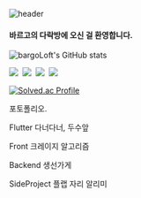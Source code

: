 ![header](https://capsule-render.vercel.app/api?type=transparent&color=299029&height=120&text=welcome%20&fontColor=299029&fontSize=70&desc=bargo's%20loft&descAlignY=82&descAlign=60.7)

#### 바르고의 다락방에 오신 걸 환영합니다.

![bargoLoft's GitHub stats](https://github-readme-stats.vercel.app/api?username=bargoLoft&theme=shadow_green&show_icons=true)


<img src="https://img.shields.io/badge/Java-007396?style=flat-square&logo=Java&logoColor=white"/></a>&nbsp;
<img src="https://img.shields.io/badge/spring-6DB33F?style=flat-square&logo=spring&logoColor=white"></a>&nbsp;
<img src="https://img.shields.io/badge/react-61DAFB?style=flat-square&logo=react&logoColor=black"></a>&nbsp;
<img src="https://img.shields.io/badge/flutter-02569B?style=flat-square&logo=flutter&logoColor=white"></a>&nbsp;


[![Solved.ac Profile](http://mazassumnida.wtf/api/v2/generate_badge?boj=qmak01)](https://solved.ac/qmak01)

포토폴리오.

Flutter
다너다너, 두수앞 

Front
크레이지 알고리즘 

Backend
생선가게

SideProject
플랩 자리 알리미
